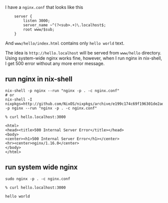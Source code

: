 I have a `nginx.conf` that looks like this

```
    server {
        listen 3000;
        server_name ~^(?<sub>.+)\.localhost$;
        root www/$sub;
    }
```

And `www/hello/index.html` contains only `hello world` text.

The idea is `http://hello.localhost` will be served from `www/hello` directory. Using system-wide nginx works fine, however, when I run nginx in nix-shell, I get 500 error without any more error message.

## run nginx in nix-shell

```
nix-shell -p nginx --run "nginx -p . -c nginx.conf"
# or
nix-shell -I nixpkgs=http://github.com/NixOS/nixpkgs/archive/e199c174c69f196301de2ad2d5d87c76a822a558.tar.gz -p nginx --run "nginx -p . -c nginx.conf"
```

```
% curl hello.localhost:3000

<html>
<head><title>500 Internal Server Error</title></head>
<body>
<center><h1>500 Internal Server Error</h1></center>
<hr><center>nginx/1.16.0</center>
</body>
</html>
```

## run system wide nginx

```
sudo nginx -p . -c nginx.conf
```

```
% curl hello.localhost:3000

hello world
```
